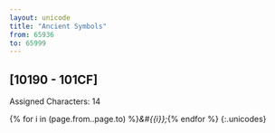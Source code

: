 ```yaml
---
layout: unicode
title: "Ancient Symbols"
from: 65936
to: 65999
---
```


## 	[10190 - 101CF]

Assigned Characters: 14

{% for i in (page.from..page.to) %}<i>&#{{i}};</i>{% endfor %}
{:.unicodes}
